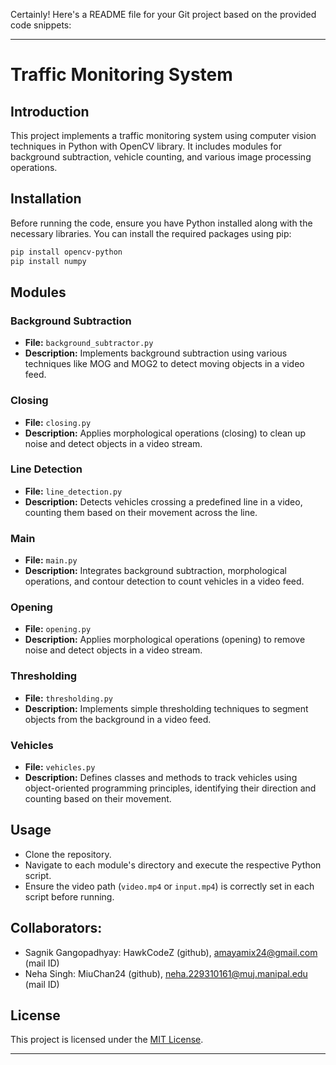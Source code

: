 Certainly! Here's a README file for your Git project based on the provided code snippets:

---

# Traffic Monitoring System

## Introduction
This project implements a traffic monitoring system using computer vision techniques in Python with OpenCV library. It includes modules for background subtraction, vehicle counting, and various image processing operations.

## Installation
Before running the code, ensure you have Python installed along with the necessary libraries. You can install the required packages using pip:
```bash
pip install opencv-python
pip install numpy
```

## Modules

### Background Subtraction
- **File:** `background_subtractor.py`
- **Description:** Implements background subtraction using various techniques like MOG and MOG2 to detect moving objects in a video feed.

### Closing
- **File:** `closing.py`
- **Description:** Applies morphological operations (closing) to clean up noise and detect objects in a video stream.

### Line Detection
- **File:** `line_detection.py`
- **Description:** Detects vehicles crossing a predefined line in a video, counting them based on their movement across the line.

### Main
- **File:** `main.py`
- **Description:** Integrates background subtraction, morphological operations, and contour detection to count vehicles in a video feed.

### Opening
- **File:** `opening.py`
- **Description:** Applies morphological operations (opening) to remove noise and detect objects in a video stream.

### Thresholding
- **File:** `thresholding.py`
- **Description:** Implements simple thresholding techniques to segment objects from the background in a video feed.

### Vehicles
- **File:** `vehicles.py`
- **Description:** Defines classes and methods to track vehicles using object-oriented programming principles, identifying their direction and counting based on their movement.

## Usage
- Clone the repository.
- Navigate to each module's directory and execute the respective Python script.
- Ensure the video path (`video.mp4` or `input.mp4`) is correctly set in each script before running.

## Collaborators:
- Sagnik Gangopadhyay: HawkCodeZ (github), amayamix24@gmail.com (mail ID)
- Neha Singh: MiuChan24 (github), neha.229310161@muj.manipal.edu (mail ID)

## License
This project is licensed under the [MIT License](LICENSE).

---
